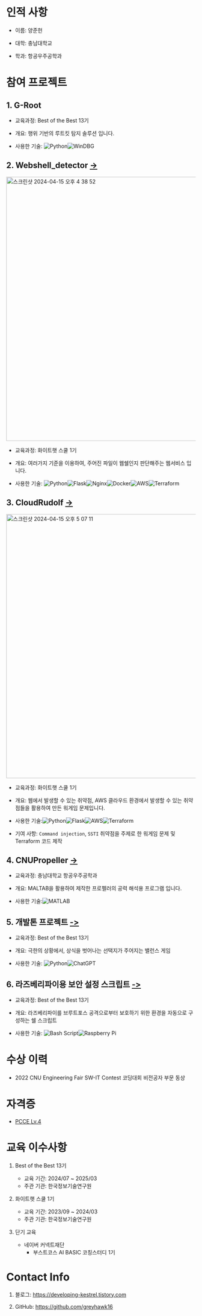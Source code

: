 # 인적 사항
- 이름: 양준헌
   
- 대학: 충남대학교 

- 학과: 항공우주공학과

# 참여 프로젝트

## 1. G-Root

   - 교육과정: Best of the Best 13기
   - 개요: 행위 기반의 루트킷 탐지 솔루션 입니다.

   - 사용한 기술: ![Python](https://img.shields.io/badge/python-3670A0?style=for-the-badge&logo=python&logoColor=ffdd54)![WinDBG](https://img.shields.io/badge/WinDBG-black?style=for-the-badge)

## 2. Webshell_detector [->](https://github.com/greyhawk16/webshell_detector)

<img width="700" alt="스크린샷 2024-04-15 오후 4 38 52" src="https://github.com/greyhawk16/greyhawk16/assets/97436830/5a28a3e7-ccf5-4bda-a396-545b292251ce">


   - 교육과정: 화이트햇 스쿨 1기
   - 개요: 여러가지 기준을 이용하여, 주어진 파일이 웹쉘인지 판단해주는 웹서비스 입니다.
     
   - 사용한 기술: ![Python](https://img.shields.io/badge/python-3670A0?style=for-the-badge&logo=python&logoColor=ffdd54)![Flask](https://img.shields.io/badge/flask-%23000.svg?style=for-the-badge&logo=flask&logoColor=white)![Nginx](https://img.shields.io/badge/nginx-%23009639.svg?style=for-the-badge&logo=nginx&logoColor=white)![Docker](https://img.shields.io/badge/docker-%230db7ed.svg?style=for-the-badge&logo=docker&logoColor=white)![AWS](https://img.shields.io/badge/AWS-%23FF9900.svg?style=for-the-badge&logo=amazon-aws&logoColor=white)![Terraform](https://img.shields.io/badge/terraform-%235835CC.svg?style=for-the-badge&logo=terraform&logoColor=white)


## 3. CloudRudolf [->](https://github.com/greyhawk16/CloudRudolf)

<img width="700" alt="스크린샷 2024-04-15 오후 5 07 11" src="https://github.com/greyhawk16/greyhawk16/assets/97436830/f6222946-2a81-4116-b056-bf62bdd6cc34">

   - 교육과정: 화이트햇 스쿨 1기
     
   - 개요: 웹에서 발생할 수 있는 취약점, AWS 클라우드 환경에서 발생할 수 있는 취약점들을 활용하여 만든 워게임 문제입니다.
     
   - 사용한 기술:![Python](https://img.shields.io/badge/python-3670A0?style=for-the-badge&logo=python&logoColor=ffdd54)![Flask](https://img.shields.io/badge/flask-%23000.svg?style=for-the-badge&logo=flask&logoColor=white)![AWS](https://img.shields.io/badge/AWS-%23FF9900.svg?style=for-the-badge&logo=amazon-aws&logoColor=white)![Terraform](https://img.shields.io/badge/terraform-%235835CC.svg?style=for-the-badge&logo=terraform&logoColor=white)
     
   - 기여 사항: `Command injection`, `SSTI` 취약점을 주제로 한 워게임 문제 및 Terraform 코드 제작

## 4. CNUPropeller [->](https://github.com/greyhawk16/CNUPropeller)

   - 교육과정: 충남대학교 항공우주공학과
     
   - 개요: MALTAB을 활용하여 제작한 프로펠러의 공력 해석용 프로그램 입니다. 
     
   - 사용한 기술:![MATLAB](https://img.shields.io/badge/MATLAB-orange?style=for-the-badge)


## 5. 개발톤 프로젝트 [->](https://github.com/greyhawk16/devtone2024)

   - 교육과정: Best of the Best 13기
   - 개요: 극한의 상황에서, 상식을 벗어나는 선택지가 주어지는 밸런스 게임

   - 사용한 기술: ![Python](https://img.shields.io/badge/python-3670A0?style=for-the-badge&logo=python&logoColor=ffdd54)![ChatGPT](https://img.shields.io/badge/chatGPT-74aa9c?style=for-the-badge&logo=openai&logoColor=white)


## 6. 라즈베리파이용 보안 설정 스크립트 [->](https://github.com/greyhawk16/RaspberryPi4_initializer)

   - 교육과정: Best of the Best 13기
   - 개요: 라즈베리파이를 브루트포스 공격으로부터 보호하기 위한 환경을 자동으로 구성하는 쉘 스크립트

   - 사용한 기술: ![Bash Script](https://img.shields.io/badge/bash_script-%23121011.svg?style=for-the-badge&logo=gnu-bash&logoColor=white)![Raspberry Pi](https://img.shields.io/badge/-Raspberry_Pi-C51A4A?style=for-the-badge&logo=Raspberry-Pi)


# 수상 이력

   + 2022 CNU Engineering Fair SW-IT Contest 코딩대회 비전공자 부문 동상
      

# 자격증

   + [PCCE Lv.4](https://certi.programmers.co.kr/result/share/5055?utm_campaign=certi-issuance-share&utm_content=share&utm_medium=social&utm_source=community)
# 교육 이수사항

   1. Best of the Best 13기
      - 교육 기간: 2024/07 ~ 2025/03
      - 주관 기관: 한국정보기술연구원
   
   2. 화이트햇 스쿨 1기
      - 교육 기간: 2023/09 ~ 2024/03
      - 주관 기관: 한국정보기술연구원
   
   3. 단기 교육 
      - 네이버 커넥트재단
         + 부스트코스 AI BASIC 코칭스터디 1기

# Contact Info
   1. 블로그: https://developing-kestrel.tistory.com
   
   2. GitHub: https://github.com/greyhawk16
